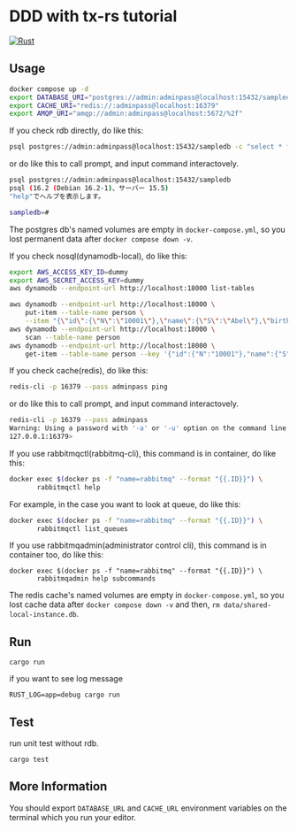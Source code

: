 # DDD with tx-rs tutorial

[![Rust](https://github.com/cutsea110/tx-rs/actions/workflows/rust.yml/badge.svg)](https://github.com/cutsea110/tx-rs/actions/workflows/rust.yml)

## Usage

```bash
docker compose up -d
export DATABASE_URI="postgres://admin:adminpass@localhost:15432/sampledb"
export CACHE_URI="redis://:adminpass@localhost:16379"
export AMQP_URI="amqp://admin:adminpass@localhost:5672/%2f"
```

If you check rdb directly, do like this:

```bash
psql postgres://admin:adminpass@localhost:15432/sampledb -c "select * from person"
```

or do like this to call prompt, and input command interactovely.

```bash
psql postgres://admin:adminpass@localhost:15432/sampledb
psql (16.2 (Debian 16.2-1)、サーバー 15.5)
"help"でヘルプを表示します。

sampledb=#
```

The postgres db's named volumes are empty in `docker-compose.yml`, so you lost permanent data after `docker compose down -v`.


If you check nosql(dynamodb-local), do like this:

```bash
export AWS_ACCESS_KEY_ID=dummy
export AWS_SECRET_ACCESS_KEY=dummy
aws dynamodb --endpoint-url http://localhost:18000 list-tables

aws dynamodb --endpoint-url http://localhost:18000 \
    put-item --table-name person \
	--item "{\"id\":{\"N\":\"10001\"},\"name\":{\"S\":\"Abel\"},\"birth_date\":{\"N\":\"$(date --date '1802-08-05' +%s)\"},\"death_date\":{\"N\":\"$(date --date '1829-04-06' +%s)\"},\"data\":{\"B\":\"Abel's theorem\"}}"
aws dynamodb --endpoint-url http://localhost:18000 \
    scan --table-name person
aws dynamodb --endpoint-url http://localhost:18000 \
    get-item --table-name person --key '{"id":{"N":"10001"},"name":{"S":"Abel"}}'
```

If you check cache(redis), do like this:

```bash
redis-cli -p 16379 --pass adminpass ping
```

or do like this to call prompt, and input command interactovely.

```bash
redis-cli -p 16379 --pass adminpass
Warning: Using a password with '-a' or '-u' option on the command line interface may not be safe.
127.0.0.1:16379>
```

If you use rabbitmqctl(rabbitmq-cli), this command is in container, do like this:

```bash
docker exec $(docker ps -f "name=rabbitmq" --format "{{.ID}}") \
       rabbitmqctl help
```

For example, in the case you want to look at queue, do like this:

```bash
docker exec $(docker ps -f "name=rabbitmq" --format "{{.ID}}") \
       rabbitmqctl list_queues
```

If you use rabbitmqadmin(administrator control cli), this command is in container too, do like this:

```
docker exec $(docker ps -f "name=rabbitmq" --format "{{.ID}}") \
       rabbitmqadmin help subcommands
```

The redis cache's named volumes are empty in `docker-compose.yml`, so you lost cache data after `docker compose down -v` and then, `rm data/shared-local-instance.db`.

## Run

```
cargo run
```

if you want to see log message

```
RUST_LOG=app=debug cargo run
```

## Test

run unit test without rdb.

```
cargo test
```

## More Information

You should export `DATABASE_URL` and `CACHE_URL` environment variables on the terminal which you run your editor.

